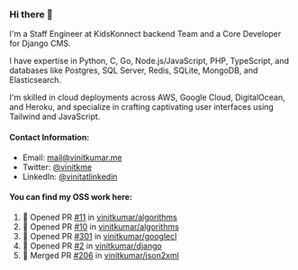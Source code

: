 ### Hi there 👋

I'm a Staff Engineer at KidsKonnect backend Team and a Core Developer for Django CMS.

I have expertise in Python, C, Go, Node.js/JavaScript, 
PHP, TypeScript, and databases like Postgres, SQL Server, Redis, 
SQLite, MongoDB, and Elasticsearch. 

I'm skilled in cloud deployments across AWS, Google Cloud, 
DigitalOcean, and Heroku, and specialize in crafting captivating 
user interfaces using Tailwind and JavaScript. 

#### Contact Information:

- Email: <a href="mailto:mail@vinitkumar.me">mail@vinitkumar.me</a>
- Twitter: [@vinitkme](https://twitter.com/vinitkme)
- LinkedIn: [@vinitatlinkedin](https://www.linkedin.com/in/vinitatlinkedin/)  

#### You can find my OSS work here:

<!--START_SECTION:activity-->
1. 💪 Opened PR [#11](https://github.com/vinitkumar/algorithms/pull/11) in [vinitkumar/algorithms](https://github.com/vinitkumar/algorithms)
2. 💪 Opened PR [#10](https://github.com/vinitkumar/algorithms/pull/10) in [vinitkumar/algorithms](https://github.com/vinitkumar/algorithms)
3. 💪 Opened PR [#301](https://github.com/vinitkumar/googlecl/pull/301) in [vinitkumar/googlecl](https://github.com/vinitkumar/googlecl)
4. 💪 Opened PR [#2](https://github.com/vinitkumar/django/pull/2) in [vinitkumar/django](https://github.com/vinitkumar/django)
5. 🎉 Merged PR [#206](https://github.com/vinitkumar/json2xml/pull/206) in [vinitkumar/json2xml](https://github.com/vinitkumar/json2xml)
<!--END_SECTION:activity-->
